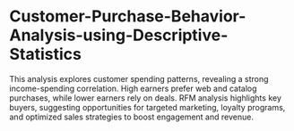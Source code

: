 # Customer-Purchase-Behavior-Analysis-using-Descriptive-Statistics
This analysis explores customer spending patterns, revealing a strong income-spending correlation. High earners prefer web and catalog purchases, while lower earners rely on deals. RFM analysis highlights key buyers, suggesting opportunities for targeted marketing, loyalty programs, and optimized sales strategies to boost engagement and revenue.
